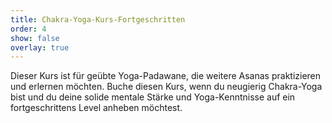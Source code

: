 ```yaml
---
title: Chakra-Yoga-Kurs-Fortgeschritten
order: 4
show: false
overlay: true
---
```

Dieser Kurs ist für geübte Yoga-Padawane, die weitere Asanas praktizieren und erlernen möchten. Buche diesen Kurs, wenn du neugierig Chakra-Yoga bist und du deine solide mentale Stärke und Yoga-Kenntnisse auf ein fortgeschrittens Level anheben möchtest.